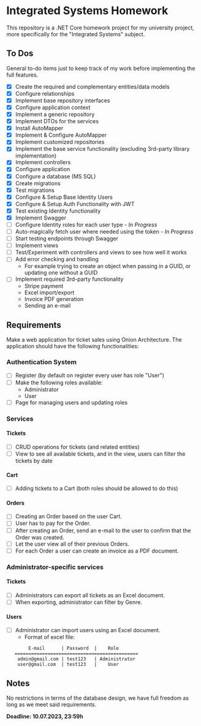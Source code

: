 ﻿# Integrated Systems Homework

This repository is a .NET Core homework project for my university project, more specifically for the "Integrated Systems" subject.

## To Dos
General to-do items just to keep track of my work before implementing the full features.

 - [X] Create the required and complementary entities/data models
 - [X] Configure relationships
 - [X] Implement base repository interfaces
 - [X] Configure application context
 - [X] Implement a generic repository
 - [X] Implement DTOs for the services
 - [X] Install AutoMapper
 - [X] Implement & Configure AutoMapper
 - [X] Implement customized repositories
 - [X] Implement the base service functionality (excluding 3rd-party library implementation)
 - [X] Implement controllers
 - [X] Configure application
 - [X] Configure a database (MS SQL)
 - [X] Create migrations
 - [X] Test migrations
 - [X] Configure & Setup Base Identity Users
 - [X] Configure & Setup Auth Functionality with JWT
 - [X] Test existing Identity functionality
 - [X] Implement Swagger
 - [ ] Configure Identity roles for each user type - *In Progress*
 - [ ] Auto-magically fetch user where needed using the token - *In Progress*
 - [ ] Start testing endpoints through Swagger
 - [ ] Implement views
 - [ ] Test/Experiment with controllers and views to see how well it works
 - [ ] Add error checking and handling
      - For example trying to create an object when passing in a GUID, or updating one without a GUID
 - [ ] Implement required 3rd-party functionality
      - Stripe payment
      - Excel import/export
      - Invoice PDF generation
      - Sending an e-mail


## Requirements

Make a web application for ticket sales using Onion Architecture. The application should have the following functionalities:

### Authentication System

 - [ ] Register (by default on register every user has role "User")
 - [ ] Make the following roles available:
   - Administrator
   - User
 - [ ] Page for managing users and updating roles
 
 ### Services

 #### Tickets
 - [ ] CRUD operations for tickets (and related entities)
 - [ ] View to see all available tickets, and in the view, users can filter the tickets by date
 
 #### Cart
 - [ ] Adding tickets to a Cart (both roles should be allowed to do this)
 
 #### Orders
 - [ ] Creating an Order based on the user Cart.
 - [ ] User has to pay for the Order.
 - [ ] After creating an Order, send an e-mail to the user to confirm that the Order was created.
 - [ ] Let the user view all of their previous Orders.
 - [ ] For each Order a user can create an invoice as a PDF document.

 ### Administrator-specific services

 #### Tickets
 - [ ] Administrators can export all tickets as an Excel document.
 - [ ] When exporting, administrator can filter by Genre.
 
 #### Users
 - [ ] Administrator can import users using an Excel document.
   - Format of excel file:
 ```
         E-mail      | Password  |    Role
    =============================================
     admin@gmail.com | test123   | Administrator
     user@gmail.com  | test123   |    User
 ```


## Notes

No restrictions in terms of the database design, we have full freedom as long as we meet said requirements.

**Deadline: 10.07.2023, 23:59h**
